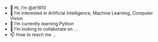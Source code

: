 - 👋 Hi, I’m @dr1810
- 👀 I’m interested in Artificial Intelligence, Machine Learning, Computer Vision
- 🌱 I’m currently learning Python
- 💞️ I’m looking to collaborate on ...
- 📫 How to reach me ...

<!---
dr1810/dr1810 is a ✨ special ✨ repository because its `README.md` (this file) appears on your GitHub profile.
You can click the Preview link to take a look at your changes.
--->
